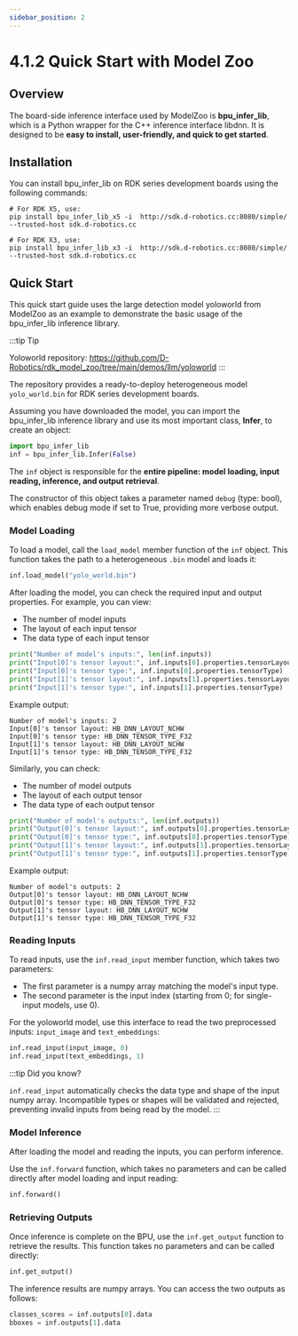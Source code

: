 ```yaml
---
sidebar_position: 2
---
```


# 4.1.2 Quick Start with Model Zoo

## Overview

The board-side inference interface used by ModelZoo is **bpu_infer_lib**, which is a Python wrapper for the C++ inference interface libdnn. It is designed to be **easy to install, user-friendly, and quick to get started**.

## Installation

You can install bpu_infer_lib on RDK series development boards using the following commands:

```
# For RDK X5, use:
pip install bpu_infer_lib_x5 -i  http://sdk.d-robotics.cc:8080/simple/  --trusted-host sdk.d-robotics.cc

# For RDK X3, use:
pip install bpu_infer_lib_x3 -i  http://sdk.d-robotics.cc:8080/simple/  --trusted-host sdk.d-robotics.cc
```

## Quick Start

This quick start guide uses the large detection model yoloworld from ModelZoo as an example to demonstrate the basic usage of the bpu_infer_lib inference library.

:::tip Tip

Yoloworld repository: https://github.com/D-Robotics/rdk_model_zoo/tree/main/demos/llm/yoloworld
:::

The repository provides a ready-to-deploy heterogeneous model `yolo_world.bin` for RDK series development boards.

Assuming you have downloaded the model, you can import the bpu_infer_lib inference library and use its most important class, **Infer**, to create an object:

```python
import bpu_infer_lib
inf = bpu_infer_lib.Infer(False)
```

The `inf` object is responsible for the **entire pipeline: model loading, input reading, inference, and output retrieval**.

The constructor of this object takes a parameter named `debug` (type: bool), which enables debug mode if set to True, providing more verbose output.

### Model Loading

To load a model, call the `load_model` member function of the `inf` object. This function takes the path to a heterogeneous `.bin` model and loads it:

```python
inf.load_model("yolo_world.bin")
```

After loading the model, you can check the required input and output properties. For example, you can view:

- The number of model inputs
- The layout of each input tensor
- The data type of each input tensor

```python
print("Number of model's inputs:", len(inf.inputs))
print("Input[0]'s tensor layout:", inf.inputs[0].properties.tensorLayout)
print("Input[0]'s tensor type:", inf.inputs[0].properties.tensorType)
print("Input[1]'s tensor layout:", inf.inputs[1].properties.tensorLayout)
print("Input[1]'s tensor type:", inf.inputs[1].properties.tensorType)
```

Example output:

```
Number of model's inputs: 2
Input[0]'s tensor layout: HB_DNN_LAYOUT_NCHW
Input[0]'s tensor type: HB_DNN_TENSOR_TYPE_F32
Input[1]'s tensor layout: HB_DNN_LAYOUT_NCHW
Input[1]'s tensor type: HB_DNN_TENSOR_TYPE_F32
```

Similarly, you can check:

- The number of model outputs
- The layout of each output tensor
- The data type of each output tensor

```python
print("Number of model's outputs:", len(inf.outputs))
print("Output[0]'s tensor layout:", inf.outputs[0].properties.tensorLayout)
print("Output[0]'s tensor type:", inf.outputs[0].properties.tensorType)
print("Output[1]'s tensor layout:", inf.outputs[1].properties.tensorLayout)
print("Output[1]'s tensor type:", inf.outputs[1].properties.tensorType)
```

Example output:

```
Number of model's outputs: 2
Output[0]'s tensor layout: HB_DNN_LAYOUT_NCHW
Output[0]'s tensor type: HB_DNN_TENSOR_TYPE_F32
Output[1]'s tensor layout: HB_DNN_LAYOUT_NCHW
Output[1]'s tensor type: HB_DNN_TENSOR_TYPE_F32
```

### Reading Inputs

To read inputs, use the `inf.read_input` member function, which takes two parameters:

- The first parameter is a numpy array matching the model's input type.
- The second parameter is the input index (starting from 0; for single-input models, use 0).

For the yoloworld model, use this interface to read the two preprocessed inputs: `input_image` and `text_embeddings`:

```python
inf.read_input(input_image, 0)
inf.read_input(text_embeddings, 1)
```

:::tip Did you know?

`inf.read_input` automatically checks the data type and shape of the input numpy array. Incompatible types or shapes will be validated and rejected, preventing invalid inputs from being read by the model.
:::

### Model Inference

After loading the model and reading the inputs, you can perform inference.

Use the `inf.forward` function, which takes no parameters and can be called directly after model loading and input reading:

```python
inf.forward()
```

### Retrieving Outputs

Once inference is complete on the BPU, use the `inf.get_output` function to retrieve the results. This function takes no parameters and can be called directly:

```python
inf.get_output()
```

The inference results are numpy arrays. You can access the two outputs as follows:

```python
classes_scores = inf.outputs[0].data
bboxes = inf.outputs[1].data
```
